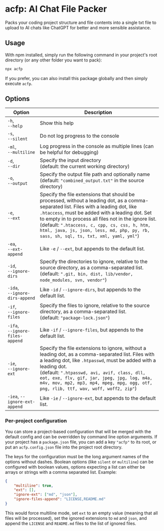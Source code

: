 # acfp: AI Chat File Packer
Packs your coding project structure and file contents into a single txt file to upload to AI chats like ChatGPT for better and more sensible assistance.

## Usage
With npm installed, simply run the following command in your project's root directory (or any other folder you want to pack):

```bash
npx acfp
```

If you prefer, you can also install this package globally and then simply execute `acfp`.

## Options

| Option                     | Description                                                  |
|----------------------------|--------------------------------------------------------------|
| `-h`,<br>`--help`                  | Show this help                                                                                                                                                                                                                                                                                              |
| `-s`,<br>`--silent`                | Do not log progress to the console                                                                                                                                                                                                                                                                          |
| `-ml`,<br>`--multiline`            | Log progress in the console as multiple lines (can be helpful for debugging)                                                                                                                                                                                                                                |
| `-d`,<br>`--dir`                   | Specify the input directory<br>(default: the current working directory)                                                                                                                                                                                                                                        |
| `-o`,<br>`--output`                | Specify the output file path and optionally name<br>(default: `"combined_output.txt"` in the source directory)                                                                                                                                                                                                   |
| `-e`,<br>`--ext`                   | Specify the file extensions that should be processed, without a leading dot, as a comma-separated list. Files with a leading dot, like `.htaccess`, must be added with a leading dot. Set to empty in to process all files not in the ignore list.<br>(default: `".htaccess, c, cpp, cs, css, h, htm, html, java, js, json, less, md, php, py, rb, sass, sh, sql, ts, txt, xml, yaml, yml"`) |
| `-ea`,<br>`--ext-append`           | Like `-e` / `--ext`, but appends to the default list.                                                                                                                                                                                                                                                        |
| `-id`,<br>`--ignore-dirs`          | Specify the directories to ignore, relative to the source directory, as a comma-separated list.<br>(default: `".git, bin, dist, lib/vendor, node_modules, svn, vendor"`)                                                                                                                                        |
| `-ida`,<br>`--ignore-dirs-append`  | Like `-id` / `--ignore-dirs`, but appends to the default list.                                                                                                                                                                                                                                           |
| `-if`,<br>`--ignore-files`         | Specify the files to ignore, relative to the source directory, as a comma-separated list.<br>(default: `"package-lock.json"`)                                                                                                                                                                                   |
| `-ifa`,<br>`--ignore-files-append` | Like `-if` / `--ignore-files`, but appends to the default list.                                                                                                                                                                                                                                         |
| `-ie`,<br>`--ignore-ext`           | Specify the file extensions to ignore, without a leading dot, as a comma-separated list. Files with a leading dot, like `.htpasswd`, must be added with a leading dot.<br>(default: `".htpasswd, avi, avif, class, dll, eot, exe, flv, gif, jar, jpeg, jpg, log, m4a, m4v, mov, mp2, mp3, mp4, mpeg, mpg, ogg, otf, png, rlib, ttf, wav, woff, woff2, zip"`) |
| `-iea`, `--ignore-ext-append`   | Like `-ie` / `--ignore-ext`, but appends to the default list.                                                                                                                                                                                                                                             |
### Per-project configuration

You can store a project-based configuration that will be merged with the default config and can be overridden by command line option arguments. If your project has a `package.json` file, you can add a key `"acfp"` to its root, or put an `acfp.config.json` file into the project root directory.

The keys for the configuration must be the long argument names of the options without dashes. Boolean options (like `silent` or `multiline`) can be configured with boolean values, options expecting a list can either be arrays or strings with a comma separated list. Example:

```json
{
    "multiline": true,
    "ext": [],
    "ignore-ext": ["md", "json"],
    "ignore-files-append": "LICENSE,README.md"
}
```

This would force multiline mode, set `ext` to an empty value (meaning that all files will be processed), set the ignored extensions to `md` and `json`, and append the `LICENSE` and `README.md` files to the list of ignored files.
